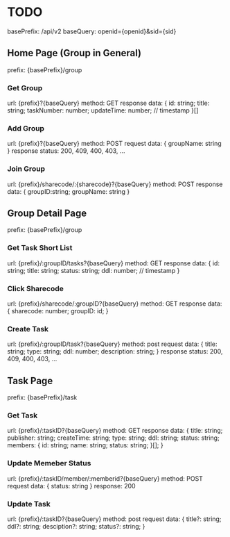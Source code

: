# TODO

basePrefix: /api/v2
baseQuery: openid={openid}&sid={sid}

## Home Page (Group in General)

prefix: {basePrefix}/group

### Get Group
url: {prefix}?{baseQuery}
method: GET
response data:
  {
    id: string;
    title: string;
    taskNumber: number;
    updateTime: number; // timestamp
  }[]

### Add Group
url: {prefix}?{baseQuery}
method: POST
request data: { groupName: string }
response status: 200, 409, 400, 403, ...

### Join Group
url: {prefix}/sharecode/:{sharecode}?{baseQuery}
method: POST
response data:
{
  groupID:string; groupName: string
}

## Group Detail Page

prefix: {basePrefix}/group

### Get Task Short List
url: {prefix}/:groupID/tasks?{baseQuery}
method: GET
response data:
{
  id: string;
  title: string;
  status: string;
  ddl: number; // timestamp
}

### Click Sharecode
url: {prefix}/sharecode/:groupID?{baseQuery}
method: GET
response data:
{
  sharecode: number;
  groupID: id;
}

### Create Task
url: {prefix}/:groupID/task?{baseQuery}
method: post
request data:
{
  title: string;
  type: string;
  ddl: number;
  description: string;
}
response status: 200, 409, 400, 403, ...

## Task Page

prefix: {basePrefix}/task

### Get Task
url: {prefix}/:taskID?{baseQuery}
method: GET
response data:
{
  title: string;
  publisher: string;
  createTime: string;
  type: string;
  ddl: string;
  status: string;
  members:
  {
    id: string;
    name: string;
    status: string;
  }[];
}

### Update Memeber Status
url: {prefix}/:taskID/member/:memberid?{baseQuery}
method: POST
request data: { status: string }
response: 200

### Update Task
url: {prefix}/:taskID?{baseQuery}
method: post
request data:
{
  title?: string;
  ddl?: string;
  desciption?: string;
  status?: string;
}

